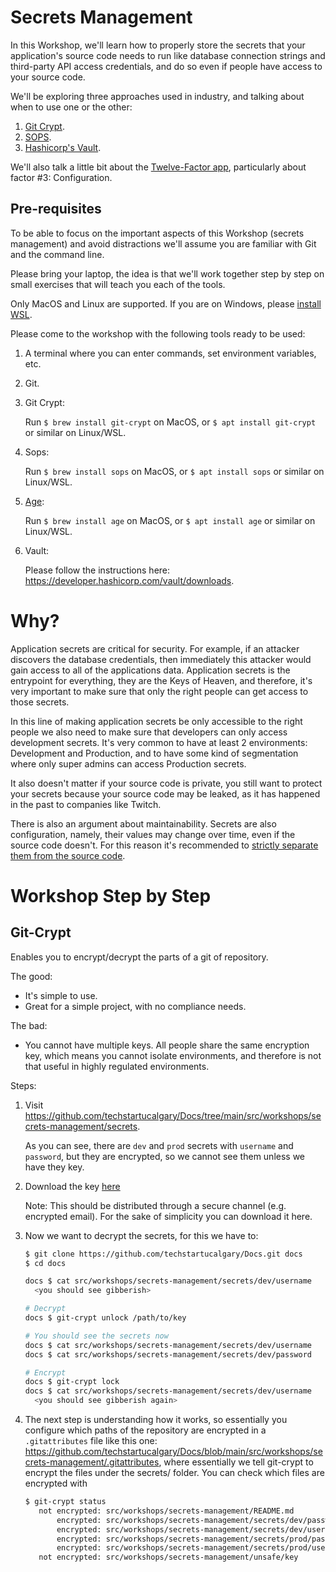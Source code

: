 # Secrets Management

In this Workshop, we'll learn how to properly store the secrets
that your application's source code needs to run
like database connection strings and third-party API access credentials,
and do so even if people have access to your source code.

We'll be exploring three approaches used in industry,
and talking about when to use one or the other:

1. [Git Crypt](https://github.com/AGWA/git-crypt).
2. [SOPS](https://github.com/mozilla/sops).
3. [Hashicorp's Vault](https://www.hashicorp.com/products/vault).

We'll also talk a little bit about the [Twelve-Factor app](https://12factor.net/),
particularly about factor #3: Configuration.

## Pre-requisites

To be able to focus on the important aspects of this Workshop (secrets management)
and avoid distractions we'll assume you are familiar with Git
and the command line.

Please bring your laptop,
the idea is that we'll work together step by step on small exercises
that will teach you each of the tools.

Only MacOS and Linux are supported.
If you are on Windows,
please [install WSL](https://learn.microsoft.com/en-us/windows/wsl/install).

Please come to the workshop with the following tools ready to be used:

1. A terminal where you can enter commands, set environment variables, etc.
1. Git.
1. Git Crypt:

   Run `$ brew install git-crypt` on MacOS,
   or `$ apt install git-crypt` or similar on Linux/WSL.

1. Sops:

   Run `$ brew install sops` on MacOS,
   or `$ apt install sops` or similar on Linux/WSL.

1. [Age](https://github.com/FiloSottile/age):

   Run `$ brew install age` on MacOS,
   or `$ apt install age` or similar on Linux/WSL.

1. Vault:

   Please follow the instructions here:
   <https://developer.hashicorp.com/vault/downloads>.

# Why?

Application secrets are critical for security.
For example, if an attacker discovers the database credentials,
then immediately this attacker would gain access to all of the applications data.
Application secrets is the entrypoint for everything, they are the Keys of Heaven,
and therefore, it's very important to make sure
that only the right people can get access to those secrets.

In this line of making application secrets be only accessible to the right people
we also need to make sure that developers can only access development secrets.
It's very common to have at least 2 environments: Development and Production,
and to have some kind of segmentation where only super admins can access Production secrets.

It also doesn't matter if your source code is private,
you still want to protect your secrets because your source code may be leaked,
as it has happened in the past to companies like Twitch.

There is also an argument about maintainability.
Secrets are also configuration, namely, their values may change over time,
even if the source code doesn't. For this reason it's recommended to
[strictly separate them from the source code](https://12factor.net/config).

# Workshop Step by Step

## Git-Crypt

Enables you to encrypt/decrypt the parts of a git of repository.

The good:

- It's simple to use.
- Great for a simple project, with no compliance needs.

The bad:

- You cannot have multiple keys. All people share the same encryption key,
  which means you cannot isolate environments,
  and therefore is not that useful in highly regulated environments.

Steps:

1. Visit <https://github.com/techstartucalgary/Docs/tree/main/src/workshops/secrets-management/secrets>.

   As you can see, there are `dev` and `prod` secrets with `username` and `password`, but they are encrypted, so we cannot see them unless we have they key.

1. Download the key [here](https://github.com/techstartucalgary/Docs/raw/main/src/workshops/secrets-management/unsafe/key)

   Note: This should be distributed through a secure channel (e.g. encrypted email).
   For the sake of simplicity you can download it here.

1. Now we want to decrypt the secrets, for this we have to:

   ```sh
   $ git clone https://github.com/techstartucalgary/Docs.git docs
   $ cd docs

   docs $ cat src/workshops/secrets-management/secrets/dev/username
     <you should see gibberish>

   # Decrypt
   docs $ git-crypt unlock /path/to/key

   # You should see the secrets now
   docs $ cat src/workshops/secrets-management/secrets/dev/username
   docs $ cat src/workshops/secrets-management/secrets/dev/password

   # Encrypt
   docs $ git-crypt lock
   docs $ cat src/workshops/secrets-management/secrets/dev/username
     <you should see gibberish again>
   ```

1. The next step is understanding how it works, so essentially you configure which paths of the repository are encrypted in a `.gitattributes` file like this one:
   <https://github.com/techstartucalgary/Docs/blob/main/src/workshops/secrets-management/.gitattributes>,
   where essentially we tell git-crypt to encrypt the files under the secrets/ folder. You can check which files are encrypted with

   ```sh
   $ git-crypt status
      not encrypted: src/workshops/secrets-management/README.md
          encrypted: src/workshops/secrets-management/secrets/dev/password
          encrypted: src/workshops/secrets-management/secrets/dev/username
          encrypted: src/workshops/secrets-management/secrets/prod/password
          encrypted: src/workshops/secrets-management/secrets/prod/username
      not encrypted: src/workshops/secrets-management/unsafe/key
   ```

<!--
https://vault.kamadorueda.com/ui

vault operator init -address https://vault.kamadorueda.com

export VAULT_ADDR=https://vault.kamadorueda.com
vault login
vault kv get -address https://vault.kamadorueda.com -field=password secret/kevin
-->

